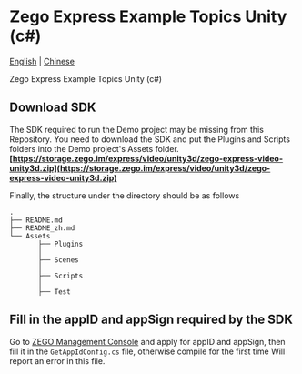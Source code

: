 # Zego Express Example Topics Unity (c#)

[English](README.md) | [Chinese](README_zh.md)

Zego Express Example Topics Unity (c#)

## Download SDK

The SDK required to run the Demo project may be missing from this Repository. You need to download the SDK and put the Plugins and Scripts folders into the Demo project's Assets folder.
**[https://storage.zego.im/express/video/unity3d/zego-express-video-unity3d.zip](https://storage.zego.im/express/video/unity3d/zego-express-video-unity3d.zip)**

Finally, the structure under the directory should be as follows

```tree
.
├── README.md
├── README_zh.md
└── Assets
       ├── Plugins
       │
       ├── Scenes
       │
       ├── Scripts
       │
       ├── Test
```

## Fill in the appID and appSign required by the SDK

Go to [ZEGO Management Console](https://console-express.zego.im/acount/register) and apply for appID and appSign, then fill it in the  `GetAppIdConfig.cs` file, otherwise compile for the first time Will report an error in this file.